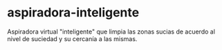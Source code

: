 # aspiradora-inteligente
Aspiradora virtual "inteligente" que limpia las zonas sucias de acuerdo al nivel de suciedad y su cercanía a las mismas.
